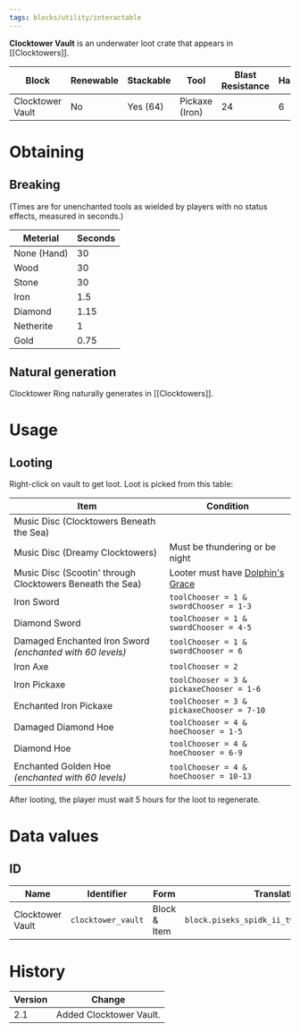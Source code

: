 ```yaml
---
tags: blocks/utility/interactable
---
```


**Clocktower Vault** is an underwater loot crate that appears in [[Clocktowers]].

| Block            | Renewable | Stackable | Tool           | Blast Resistance | Hardness | Luminous | Transparent | Flammable | Creative Tab |
| ---------------- | --------- | --------- | -------------- | ---------------- | -------- | -------- | ----------- | --------- | ------------ |
| Clocktower Vault | No        | Yes (64)  | Pickaxe (Iron) | 24               | 6        | No       | No          | No        | Decorations  | 

# Obtaining

## Breaking

(Times are for unenchanted tools as wielded by players with no status effects, measured in seconds.)

| Meterial    | Seconds |
| ----------- | ------- |
| None (Hand) | 30      |
| Wood        | 30      |
| Stone       | 30      |
| Iron        | 1.5     |
| Diamond     | 1.15    |
| Netherite   | 1       | 
| Gold        | 0.75    |

## Natural generation

Clocktower Ring naturally generates in [[Clocktowers]]. 

# Usage
## Looting

Right-click on vault to get loot. Loot is picked from this table:

| Item                                                      | Condition                                                                               |
| --------------------------------------------------------- | --------------------------------------------------------------------------------------- |
| Music Disc (Clocktowers Beneath the Sea)                  |                                                                                         |
| Music Disc (Dreamy Clocktowers)                           | Must be thundering or be night                                                          |
| Music Disc (Scootin' through Clocktowers Beneath the Sea) | Looter must have [Dolphin's Grace](https://minecraft.fandom.com/wiki/Dolphin%27s_Grace) |
| Iron Sword                                                | `toolChooser = 1 & swordChooser = 1-3`                                                  |
| Diamond Sword                                             | `toolChooser = 1 & swordChooser = 4-5`                                                  |
| Damaged Enchanted Iron Sword _(enchanted with 60 levels)_ | `toolChooser = 1 & swordChooser = 6`                                                    |
| Iron Axe                                                  | `toolChooser = 2`                                                                       |
| Iron Pickaxe                                              | `toolChooser = 3 & pickaxeChooser = 1-6`                                                |
| Enchanted Iron Pickaxe                                    | `toolChooser = 3 & pickaxeChooser = 7-10`                                               |
| Damaged Diamond Hoe                                       | `toolChooser = 4 & hoeChooser = 1-5`                                                    |
| Diamond Hoe                                               | `toolChooser = 4 & hoeChooser = 6-9`                                                    |
| Enchanted Golden Hoe _(enchanted with 60 levels)_         | `toolChooser = 4 & hoeChooser = 10-13`                                                  | 

After looting, the player must wait 5 hours for the loot to regenerate.

# Data values
## ID

| Name             | Identifier         | Form         | Translation key                                 |
| ---------------- | ------------------ | ------------ | ----------------------------------------------- |
| Clocktower Vault | `clocktower_vault` | Block & Item | `block.piseks_spidk_ii_tweaks.clocktower_vault` | 

# History

| Version | Change                 |
| ------- | ---------------------- |
| 2.1     | Added Clocktower Vault. | 
